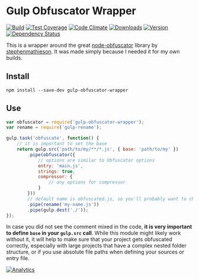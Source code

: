 # Gulp Obfuscator Wrapper

[![Build][1]][2]
[![Test Coverage][3]][4]
[![Code Climate][5]][6]
[![Downloads][7]][8]
[![Version][9]][8]
[![Dependency Status][10]][11]

[1]: https://travis-ci.org/catdad/gulp-obfuscator-wrapper.svg?branch=master
[2]: https://travis-ci.org/catdad/gulp-obfuscator-wrapper

[3]: https://codeclimate.com/github/catdad/gulp-obfuscator-wrapper/badges/coverage.svg
[4]: https://codeclimate.com/github/catdad/gulp-obfuscator-wrapper/coverage

[5]: https://codeclimate.com/github/catdad/gulp-obfuscator-wrapper/badges/gpa.svg
[6]: https://codeclimate.com/github/catdad/gulp-obfuscator-wrapper

[7]: https://img.shields.io/npm/dm/gulp-obfuscator-wrapper.svg
[8]: https://www.npmjs.com/package/gulp-obfuscator-wrapper
[9]: https://img.shields.io/npm/v/gulp-obfuscator-wrapper.svg

[10]: https://david-dm.org/catdad/gulp-obfuscator-wrapper.svg
[11]: https://david-dm.org/catdad/gulp-obfuscator-wrapper

This is a wrapper around the great [node-obfuscator](https://github.com/stephenmathieson/node-obfuscator) library by [stephenmathieson](https://github.com/stephenmathieson). It was made simply because I needed it for my own builds.

## Install

    npm install --save-dev gulp-obfuscator-wrapper

## Use

```javascript
var obfuscator = require('gulp-obfuscator-wrapper');
var rename = require('gulp-rename');

gulp.task('obfuscate', function() {
    // it is important to set the base
    return gulp.src('path/to/my/**/*.js', { base: 'path/to/my' })
        .pipe(obfuscator({
            // options are similar to Obfuscator options
            entry: 'main.js',
            strings: true,
            compressor: {
                // any options for compressor
            }
        }))
        // default name is obfuscated.js, so you'll probably want to change it
        .pipe(rename('my-name.js'))
        .pipe(gulp.dest('./'));
});
```

In case you did not see the comment mixed in the code, **it is very important to define `base` in your `gulp.src` call**. While this module might likely work without it, it will help to make sure that your project gets obfuscated correctly, especially with large projects that have a complex nested folder structure, or if you use absolute file paths when defining your sources or entry file.

[![Analytics](https://ga-beacon.appspot.com/UA-17159207-7/gulp-obfuscator-wrapper/readme?flat)](https://github.com/igrigorik/ga-beacon)
